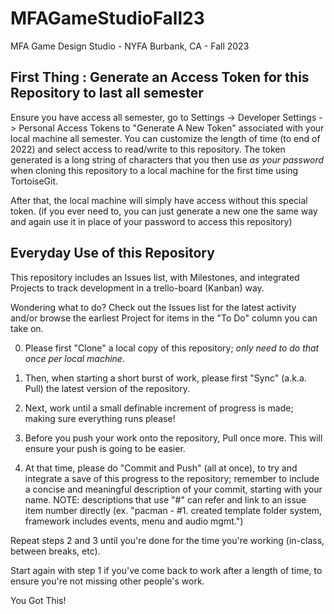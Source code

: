# MFAGameStudioFall23
MFA Game Design Studio - NYFA Burbank, CA - Fall 2023

## First Thing : Generate an Access Token for this Repository to last all semester

Ensure you have access all semester, go to Settings -> Developer Settings -> Personal Access Tokens to "Generate A New Token" associated with your local machine all semester. You can customize the length of time (to end of 2022) and select access to read/write to this repository. The token generated is a long string of characters that you then use _as your password_ when cloning this repository to a local machine for the first time using TortoiseGit.

After that, the local machine will simply have access without this special token. (if you ever need to, you can just generate a new one the same way and again use it in place of your password to access this repository)

## Everyday Use of this Repository

This repository includes an Issues list, with Milestones, and integrated Projects to track development in a trello-board (Kanban) way.

Wondering what to do? Check out the Issues list for the latest activity and/or browse the earliest Project for items in the "To Do" column you can take on.

0. Please first "Clone" a local copy of this repository; _only need to do that once per local machine_.

1. Then, when starting a short burst of work, please first "Sync" (a.k.a. Pull) the latest version of the repository.
2. Next, work until a small definable increment of progress is made; making sure everything runs please!
3. Before you push your work onto the repository, Pull once more. This will ensure your push is going to be easier.
4. At that time, please do "Commit and Push" (all at once), to try and integrate a save of this progress to the repository; remember to include a concise and meaningful description of your commit, starting with your name. NOTE: descriptions that use "#" can refer and link to an issue item number directly (ex. "pacman - #1. created template folder system, framework includes events, menu and audio mgmt.")

Repeat steps 2 and 3 until you're done for the time you're working (in-class, between breaks, etc).

Start again with step 1 if you've come back to work after a length of time, to ensure you're not missing other people's work.

You Got This!
